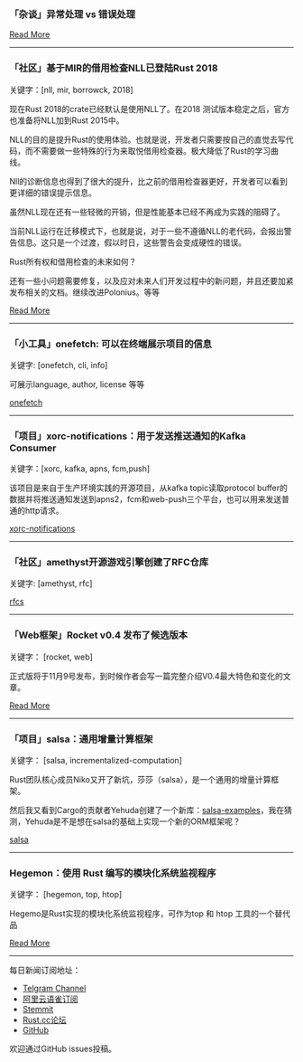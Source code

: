 ### 「杂谈」异常处理 vs 错误处理

[Read More](https://zhuanlan.zhihu.com/p/48200804)

---

### 「社区」基于MIR的借用检查NLL已登陆Rust 2018

关键字：[nll, mir, borrowck, 2018]

现在Rust 2018的crate已经默认是使用NLL了。在2018 测试版本稳定之后，官方也准备将NLL加到Rust 2015中。

NLL的目的是提升Rust的使用体验。也就是说，开发者只需要按自己的直觉去写代码，而不需要做一些特殊的行为来取悦借用检查器。极大降低了Rust的学习曲线。

Nll的诊断信息也得到了很大的提升，比之前的借用检查器更好，开发者可以看到更详细的错误提示信息。

虽然NLL现在还有一些轻微的开销，但是性能基本已经不再成为实践的阻碍了。

当前NLL运行在迁移模式下，也就是说，对于一些不遵循NLL的老代码，会报出警告信息。这只是一个过渡，假以时日，这些警告会变成硬性的错误。

Rust所有权和借用检查的未来如何？

还有一些小问题需要修复，以及应对未来人们开发过程中的新问题，并且还要加紧发布相关的文档。继续改进Polonius。等等

[Read More](http://smallcultfollowing.com/babysteps/blog/2018/10/31/mir-based-borrowck-is-almost-here/)

---

### 「小工具」onefetch: 可以在终端展示项目的信息

关键字: [onefetch, cli, info]

可展示language, author, license 等等

[onefetch](https://github.com/o2sh/onefetch)

---

### 「项目」xorc-notifications：用于发送推送通知的Kafka Consumer

关键字：[xorc, kafka, apns, fcm,push]

该项目是来自于生产环境实践的开源项目，从kafka topic读取protocol buffer的数据并将推送通知发送到apns2，fcm和web-push三个平台，也可以用来发送普通的http请求。

[xorc-notifications](https://github.com/xray-tech/xorc-notifications)

---

### 「社区」amethyst开源游戏引擎创建了RFC仓库

关键字: [amethyst, rfc]

[rfcs](https://github.com/amethyst/rfcs)

---

### 「Web框架」Rocket v0.4 发布了候选版本

关键字： [rocket, web]

正式版将于11月9号发布，到时候作者会写一篇完整介绍V0.4最大特色和变化的文章。

[Read More](https://rocket.rs/v0.4/news/2018-10-31-version-0.4-rc/)

---

### 「项目」salsa：通用增量计算框架

关键字： [salsa, incrementalized-computation]

Rust团队核心成员Niko又开了新坑，莎莎（salsa），是一个通用的增量计算框架。

然后我又看到Cargo的贡献者Yehuda创建了一个新库：[salsa-examples](https://github.com/wycats/salsa-examples)，我在猜测，Yehuda是不是想在salsa的基础上实现一个新的ORM框架呢？

[salsa](https://github.com/salsa-rs/salsa)

---

### Hegemon：使用 Rust 编写的模块化系统监视程序

关键字： [hegemon, top, htop]

Hegemo是Rust实现的模块化系统监视程序，可作为top 和 htop 工具的一个替代品

[Read More](https://zhuanlan.zhihu.com/p/46902768)

---


每日新闻订阅地址：

- [Telgram Channel](https://t.me/rust_daily_news )
- [阿里云语雀订阅](https://www.yuque.com/chaosbot/rustnews)
- [Stemmit](https://steemit.com/@blackanger)
- [Rust.cc论坛](https://rust.cc)
- [GitHub](https://github.com/RustStudy/rust_daily_news)

欢迎通过GitHub issues投稿。
